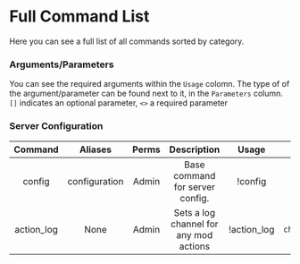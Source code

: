 # Full Command List

Here you can see a full list of all commands sorted by category. 

### Arguments/Parameters

You can see the required arguments within the `Usage` colomn. The type of of the argument/parameter can be found next to it, in the `Parameters` column. 
`[]` indicates an optional parameter, `<>` a required parameter

### Server Configuration

|   Command   |    Aliases    | Perms |                        Description                  |  Usage                |         Parameters       |
| :---------: | :-----------: | :---: | :-------------------------------------------------: | :-------------------: | :----------------------: |
| config      | configuration | Admin |          Base command for server config.            | !config <subcommand>  |    N/A                   |
| action_log  |      None     | Admin |      Sets a log channel for any mod actions         | !action_log <channel> |    `channel:Channel`     |
